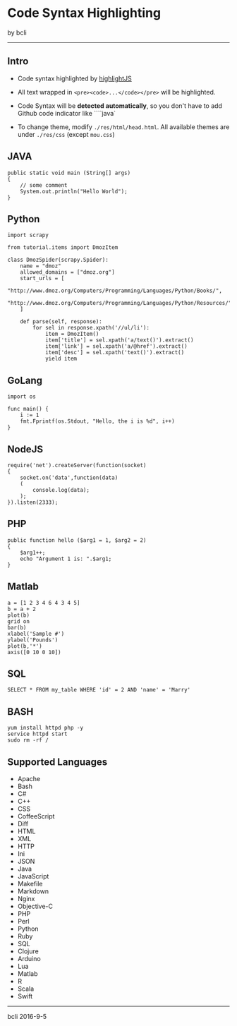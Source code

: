 # Code Syntax Highlighting

by bcli

---
## Intro ##

* Code syntax highlighted by [highlightJS](https://highlightjs.org)

* All text wrapped in `<pre><code>...</code></pre>` will be highlighted. 

* Code Syntax will be __detected automatically__, so you don't have to add Github code indicator like ````java`

* To change theme, modify `./res/html/head.html`. All available themes are under `./res/css` (except `mou.css`)


## JAVA ##

    public static void main (String[] args)
    {
        // some comment
        System.out.println("Hello World");
    }
    
## Python ##
    
    import scrapy
    
    from tutorial.items import DmozItem
    
    class DmozSpider(scrapy.Spider):
        name = "dmoz"
        allowed_domains = ["dmoz.org"]
        start_urls = [
            "http://www.dmoz.org/Computers/Programming/Languages/Python/Books/",
            "http://www.dmoz.org/Computers/Programming/Languages/Python/Resources/"
        ]
    
        def parse(self, response):
            for sel in response.xpath('//ul/li'):
                item = DmozItem()
                item['title'] = sel.xpath('a/text()').extract()
                item['link'] = sel.xpath('a/@href').extract()
                item['desc'] = sel.xpath('text()').extract()
                yield item

## GoLang ##

    import os
    
    func main() {
        i := 1
        fmt.Fprintf(os.Stdout, "Hello, the i is %d", i++)
    }


## NodeJS ##

    require('net').createServer(function(socket)
    {
        socket.on('data',function(data)
        (
            console.log(data);
        );
    }).listen(2333);

## PHP ##

    public function hello ($arg1 = 1, $arg2 = 2)
    {
        $arg1++;
        echo "Argument 1 is: ".$arg1;
    }

## Matlab ##

    a = [1 2 3 4 6 4 3 4 5]
    b = a + 2
    plot(b)
    grid on
    bar(b)
    xlabel('Sample #')
    ylabel('Pounds')
    plot(b,'*')
    axis([0 10 0 10])

## SQL ##

    SELECT * FROM my_table WHERE 'id' = 2 AND 'name' = 'Marry'

## BASH ##

    yum install httpd php -y
    service httpd start
    sudo rm -rf /

## Supported Languages ##

* Apache  
* Bash
* C#
* C++
* CSS 
* CoffeeScript
* Diff
* HTML
* XML 
* HTTP
* Ini
* JSON
* Java
* JavaScript
* Makefile
* Markdown
* Nginx
* Objective-C  
* PHP  
* Perl  
* Python 
* Ruby  
* SQL
* Clojure
* Arduino
* Lua
* Matlab
* R
* Scala
* Swift

---
bcli 2016-9-5
